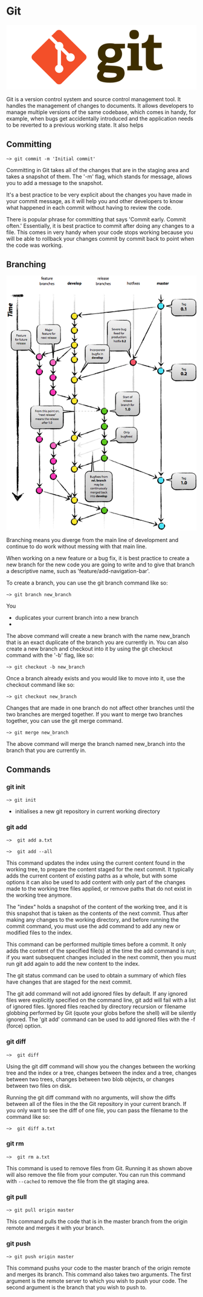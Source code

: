 # Git

![Git](../../assets/images/git.png)

Git is a version control system and source control management tool. It handles
the management of changes to documents. It allows developers to manage multiple
versions of the same codebase, which comes in handy, for example, when bugs get
accidentally introduced and the application needs to be reverted to a previous
working state. It also helps

## Committing

```
~> git commit -m 'Initial commit'
```

Committing in Git takes all of the changes that are in the staging area and
takes a snapshot of them. The '-m' flag, which stands for message, allows you
to add a message to the snapshot.

It's a best practice to be very explicit about the changes you have made in
your commit message, as it will help you and other developers to know what
happened in each commit without having to review the code.

There is popular phrase for committing that says 'Commit early. Commit often.'
Essentially, it is best practice to commit after doing any changes to a file.
This comes in very handy when your code stops working because you will be
able to rollback your changes commit by commit back to point when the code was
working.

## Branching

![Git Branching](../../assets/images/git-branching.png)

Branching means you diverge from the main line of development and continue to
do work without messing with that main line.  

When working on a new feature or a bug fix, it is best practice to create a
new branch for the new code you are going to write and to give that branch
a descriptive name, such as 'feature/add-navigation-bar'.

To create a branch, you can use the git branch command like so:

```
~> git branch new_branch
```
You
- duplicates your current branch into a new branch
-

The above command will create a new branch with the name new_branch that is an
exact duplicate of the branch you are currently in. You can
also create a new branch and checkout into it by using the git checkout command
with the '-b' flag, like so:

```
~> git checkout -b new_branch
```

Once a branch already exists and you would like to move into it, use the
checkout command like so:

```
~> git checkout new_branch
```

Changes that are made in one branch do not affect other branches until the
two branches are merged together. If you want to merge two branches together,
you can use the git merge command.

```
~> git merge new_branch
```

The above command will merge the branch named new_branch into the branch that
you are currently in.

## Commands

### git init

```
~> git init
```

- initialises a new git repository in current working directory

### git add

```
~>  git add a.txt
```

```
~>  git add --all
```

This command updates the index using the current content found in the working
tree, to prepare the content staged for the next commit. It typically adds the
current content of existing paths as a whole, but with some options it can also
be used to add content with only part of the changes made to the working tree
files applied, or remove paths that do not exist in the working tree anymore.

The "index" holds a snapshot of the content of the working tree, and it is this
snapshot that is taken as the contents of the next commit. Thus after making any
changes to the working directory, and before running the commit command, you
must use the add command to add any new or modified files to the index.

This command can be performed multiple times before a commit. It only adds the
content of the specified file(s) at the time the add command is run; if you want
subsequent changes included in the next commit, then you must run git add again
to add the new content to the index.

The git status command can be used to obtain a summary of which files have
changes that are staged for the next commit.

The git add command will not add ignored files by default. If any ignored files
were explicitly specified on the command line, git add will fail with a list of
ignored files. Ignored files reached by directory recursion or filename globbing
performed by Git (quote your globs before the shell) will be silently ignored.
The 'git add' command can be used to add ignored files with the -f (force) option.


### git diff

```
~>  git diff
```

Using the git diff command will show you the changes between the working tree
and the index or a tree, changes between the index and a tree, changes between
two trees, changes between two blob objects, or changes between two files on
disk.

Running the git diff command with no arguments, will show the diffs between all
of the files in the the Git repository in your current branch. If you only want
to see the diff of one file, you can pass the filename to the command like so:

```
~>  git diff a.txt
```

### git rm


```
~>  git rm a.txt
```

This command is used to remove files from Git. Running it as shown above will
also remove the file from your computer. You can run this command with `--cached`
to remove the file from the git staging area.


### git pull

```
~> git pull origin master
```

This command pulls the code that is in the master branch from the origin remote
and merges it with your branch.

### git push

```
~> git push origin master
```

This command pushs your code to the master branch of the origin remote and
merges its branch. This command also takes two arguments. The first argument
is the remote server to which you wish to push your code. The second argument is
the branch that you wish to push to.
